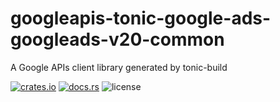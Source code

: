 # googleapis-tonic-google-ads-googleads-v20-common

A Google APIs client library generated by tonic-build

[![crates.io](https://img.shields.io/crates/v/googleapis-tonic-google-ads-googleads-v20-common)](https://crates.io/crates/googleapis-tonic-google-ads-googleads-v20-common)
[![docs.rs](https://img.shields.io/docsrs/googleapis-tonic-google-ads-googleads-v20-common)](https://docs.rs/googleapis-tonic-google-ads-googleads-v20-common)
![license](https://img.shields.io/crates/l/googleapis-tonic-google-ads-googleads-v20-common)
